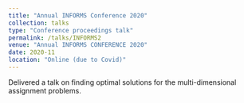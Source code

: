 ```yaml
---
title: "Annual INFORMS Conference 2020"
collection: talks
type: "Conference proceedings talk"
permalink: /talks/INFORMS2
venue: "Annual INFORMS CONFERENCE 2020"
date: 2020-11
location: "Online (due to Covid)"
---
```


Delivered a talk on finding optimal solutions for the multi-dimensional assignment problems. 
